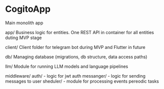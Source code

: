 # CogitoApp
Main monolith app

app/
Business logic for entities. One REST API in container for all entities duting MVP stage

client/
Client folder for telegram bot during MVP and Flutter in future

db/
Managing database (migrations, db structure, data access paths)

llm/
Module for running LLM models and language pipelines

middleware/
auth/ - logic for jwt auth
messanger/ - logic for sending messages to user
sheduler/ - module for processing events pereodic tasks